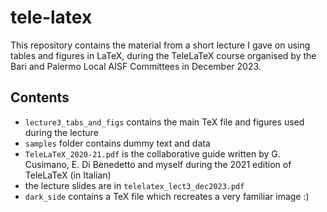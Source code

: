 
# tele-latex

This repository contains the material from a short lecture I gave on using tables and figures in LaTeX, during the TeleLaTeX course organised by the Bari and Palermo Local AISF Committees in December 2023.

## Contents
- `lecture3_tabs_and_figs` contains the main TeX file and figures used during the lecture
- `samples` folder contains dummy text and data
- `TeleLaTeX_2020-21.pdf` is the collaborative guide written by G. Cusimano, E. Di Benedetto and myself during the 2021 edition of TeleLaTeX (in Italian)
- the lecture slides are in `telelatex_lect3_dec2023.pdf`
- `dark_side` contains a TeX file which recreates a very familiar image :)